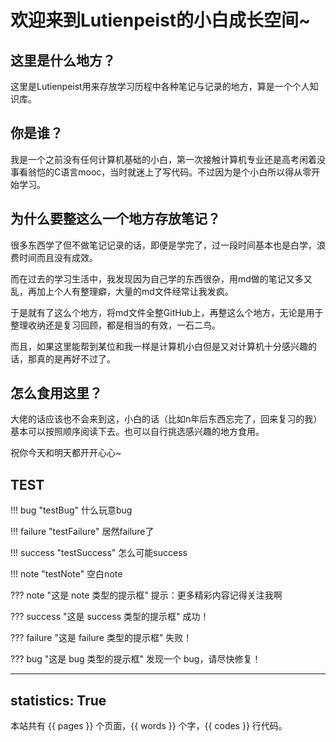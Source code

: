 # 欢迎来到Lutienpeist的小白成长空间~

## 这里是什么地方？

这里是Lutienpeist用来存放学习历程中各种笔记与记录的地方，算是一个个人知识库。

## 你是谁？

我是一个之前没有任何计算机基础的小白，第一次接触计算机专业还是高考闲着没事看翁恺的C语言mooc，当时就迷上了写代码。不过因为是个小白所以得从零开始学习。

## 为什么要整这么一个地方存放笔记？

很多东西学了但不做笔记记录的话，即便是学完了，过一段时间基本也是白学，浪费时间而且没有成效。

而在过去的学习生活中，我发现因为自己学的东西很杂，用md做的笔记又多又乱，再加上个人有整理癖，大量的md文件经常让我发疯。

于是就有了这么个地方，将md文件全整GitHub上，再整这么个地方，无论是用于整理收纳还是复习回顾，都是相当的有效，一石二鸟。

而且，如果这里能帮到某位和我一样是计算机小白但是又对计算机十分感兴趣的话，那真的是再好不过了。

## 怎么食用这里？

大佬的话应该也不会来到这，小白的话（比如n年后东西忘完了，回来复习的我）基本可以按照顺序阅读下去。也可以自行挑选感兴趣的地方食用。

祝你今天和明天都开开心心~

## TEST

!!! bug "testBug" 
	什么玩意bug

!!! failure "testFailure"
	居然failure了

!!! success "testSuccess"
	怎么可能success

!!! note "testNote"
	空白note

??? note "这是 note 类型的提示框"
	提示：更多精彩内容记得关注我啊

??? success "这是 success 类型的提示框"
	成功！

??? failure "这是 failure 类型的提示框"
	失败！

??? bug "这是 bug 类型的提示框"
	发现一个 bug，请尽快修复！

---
statistics: True
---

本站共有 {{ pages }} 个页面，{{ words }} 个字，{{ codes }} 行代码。
